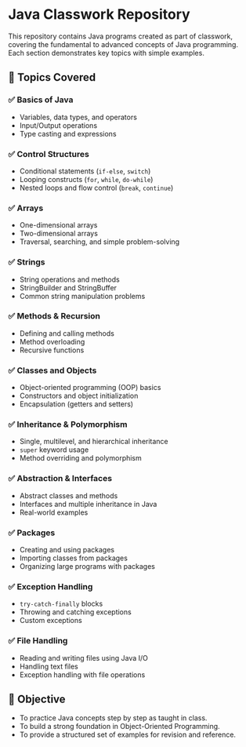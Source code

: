 # Java Classwork Repository  

This repository contains Java programs created as part of classwork, covering the fundamental to advanced concepts of Java programming. Each section demonstrates key topics with simple examples.  

## 📂 Topics Covered  

### ✅ Basics of Java  
- Variables, data types, and operators  
- Input/Output operations  
- Type casting and expressions  

### ✅ Control Structures  
- Conditional statements (`if-else`, `switch`)  
- Looping constructs (`for`, `while`, `do-while`)  
- Nested loops and flow control (`break`, `continue`)  

### ✅ Arrays  
- One-dimensional arrays  
- Two-dimensional arrays  
- Traversal, searching, and simple problem-solving  

### ✅ Strings  
- String operations and methods  
- StringBuilder and StringBuffer  
- Common string manipulation problems  

### ✅ Methods & Recursion  
- Defining and calling methods  
- Method overloading  
- Recursive functions  

### ✅ Classes and Objects  
- Object-oriented programming (OOP) basics  
- Constructors and object initialization  
- Encapsulation (getters and setters)  

### ✅ Inheritance & Polymorphism  
- Single, multilevel, and hierarchical inheritance  
- `super` keyword usage  
- Method overriding and polymorphism  

### ✅ Abstraction & Interfaces  
- Abstract classes and methods  
- Interfaces and multiple inheritance in Java  
- Real-world examples  

### ✅ Packages  
- Creating and using packages  
- Importing classes from packages  
- Organizing large programs with packages  

### ✅ Exception Handling  
- `try-catch-finally` blocks  
- Throwing and catching exceptions  
- Custom exceptions  

### ✅ File Handling  
- Reading and writing files using Java I/O  
- Handling text files  
- Exception handling with file operations  

## 🎯 Objective  

- To practice Java concepts step by step as taught in class.  
- To build a strong foundation in Object-Oriented Programming.  
- To provide a structured set of examples for revision and reference.  


